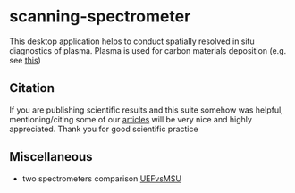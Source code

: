 # scanning-spectrometer

This desktop application helps to conduct spatially resolved in situ diagnostics of plasma. Plasma is used for carbon materials deposition (e.g. see [this](https://github.com/IRebri/pyCVD/))

## Citation
If you are publishing scientific results and this suite somehow was helpful, mentioning/citing some of our [articles](https://scholar.google.ru/citations?user=Q8aiUDQAAAAJ&hl=en) will be very nice and highly appreciated. Thank you for good scientific practice

## Miscellaneous
* two spectrometers comparison [UEFvsMSU](http://nbviewer.jupyter.org/github/IRebri/scanning-spectrometer/blob/master/misc/UEFvsMSU%20mobile%20spectrometers.ipynb)
